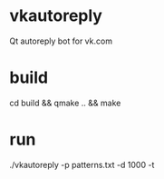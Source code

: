 # vkautoreply
Qt autoreply bot for vk.com

# build
cd build && qmake .. && make

# run
./vkautoreply -p patterns.txt -d 1000 -t <your app token there>
